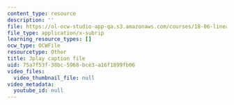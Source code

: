 ```yaml
---
content_type: resource
description: ''
file: https://ol-ocw-studio-app-qa.s3.amazonaws.com/courses/18-06-linear-algebra-spring-2010/75a7f53f38bc5968bce3a16f1899fb06_0MtwqhIwdrI.vtt
file_type: application/x-subrip
learning_resource_types: []
ocw_type: OCWFile
resourcetype: Other
title: 3play caption file
uid: 75a7f53f-38bc-5968-bce3-a16f1899fb06
video_files:
  video_thumbnail_file: null
video_metadata:
  youtube_id: null
---
```

